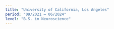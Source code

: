 ```yaml
---
title: "University of California, Los Angeles"
period: "09/2021 – 06/2024"
level: "B.S. in Neuroscience"
---
```

